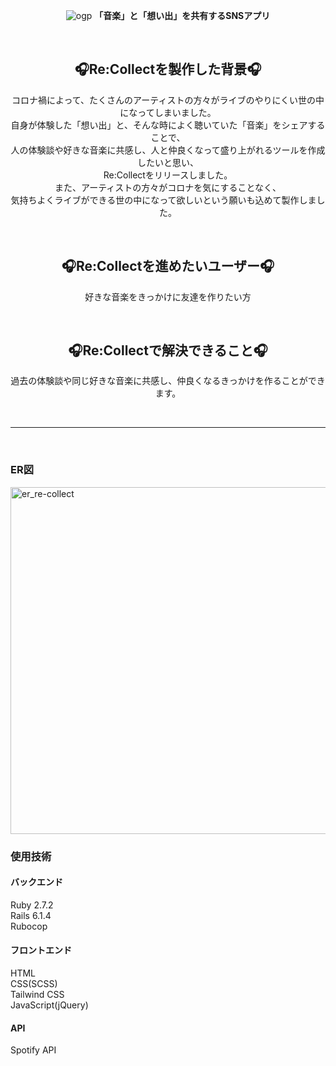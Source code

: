 <div align="center">

  ![ogp](https://user-images.githubusercontent.com/71957661/160415220-0e42bdcb-5060-46fd-817c-849b4f5569c9.png)
  **「音楽」と「想い出」を共有するSNSアプリ**

  <br>

  ## 🎧Re:Collectを製作した背景🎧
  コロナ禍によって、たくさんのアーティストの方々がライブのやりにくい世の中になってしまいました。<br>
  自身が体験した「想い出」と、そんな時によく聴いていた「音楽」をシェアすることで、<br>
  人の体験談や好きな音楽に共感し、人と仲良くなって盛り上がれるツールを作成したいと思い、<br>
  Re:Collectをリリースしました。<br>
  また、アーティストの方々がコロナを気にすることなく、<br>
  気持ちよくライブができる世の中になって欲しいという願いも込めて製作しました。<br>
    
  <br>

  ## 🎧Re:Collectを進めたいユーザー🎧
  好きな音楽をきっかけに友達を作りたい方

  <br>

  ## 🎧Re:Collectで解決できること🎧
  過去の体験談や同じ好きな音楽に共感し、仲良くなるきっかけを作ることができます。

  <br>

  ***

<br>
</div>

### ER図
<img width="555" alt="er_re-collect" src="https://user-images.githubusercontent.com/71957661/160625083-c559626c-adfb-4f81-812a-49928c280b22.png">

<br>

### 使用技術

#### バックエンド
Ruby 2.7.2  
Rails 6.1.4  
Rubocop  


#### フロントエンド
HTML  
CSS(SCSS)  
Tailwind CSS  
JavaScript(jQuery)  


#### API
Spotify API
